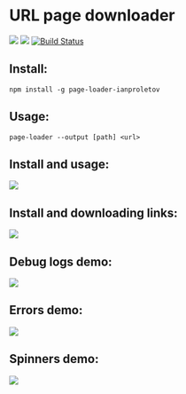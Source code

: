 # URL page downloader
<a href="https://codeclimate.com/github/ianproletov/project-lvl3-s456/maintainability"><img src="https://api.codeclimate.com/v1/badges/aa9afc5f020c45fdaadc/maintainability" /></a>
<a href="https://codeclimate.com/github/ianproletov/project-lvl3-s456/test_coverage"><img src="https://api.codeclimate.com/v1/badges/aa9afc5f020c45fdaadc/test_coverage" /></a>
[![Build Status](https://travis-ci.org/ianproletov/project-lvl3-s456.svg?branch=master)](https://travis-ci.org/ianproletov/project-lvl3-s456)

## Install:
`npm install -g page-loader-ianproletov`

## Usage:
`page-loader --output [path] <url>`

## Install and usage:
<a href="https://asciinema.org/a/242265" target="_blank"><img src="https://asciinema.org/a/242265.svg" /></a>

## Install and downloading links:
<a href="https://asciinema.org/a/243189" target="_blank"><img src="https://asciinema.org/a/243189.svg" /></a>

## Debug logs demo:
<a href="https://asciinema.org/a/243241" target="_blank"><img src="https://asciinema.org/a/243241.svg" /></a>

## Errors demo:
<a href="https://asciinema.org/a/243285" target="_blank"><img src="https://asciinema.org/a/243285.svg" /></a>

## Spinners demo:
<a href="https://asciinema.org/a/243434" target="_blank"><img src="https://asciinema.org/a/243434.svg" /></a>